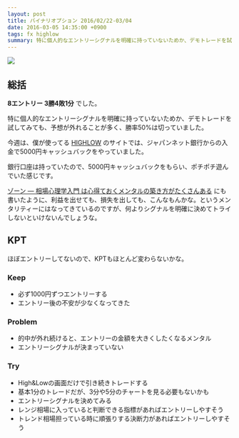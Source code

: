 ```yaml
---
layout: post
title: バイナリオプション 2016/02/22-03/04
date: 2016-03-05 14:35:00 +0900
tags: fx highlow
summary: 特に個人的なエントリーシグナルを明確に持っていないためか、デモトレードを試してみても、予想が外れることが多く、勝率50%は切っていました。今週は、僕が使ってるHIGHLOWのサイトでは、ジャパンネット銀行からの入金で5000円キャッシュバックをやっていました。銀行口座は持っていたので、5000円キャッシュバックをもらい、ポチポチ遊んでいた感じです。
---
```


![](https://skim.milk200.cc/20160305_highlow/2016-03-05_14_38_31.png)

## 総括

__8エントリー 3勝4敗1分__ でした。

特に個人的なエントリーシグナルを明確に持っていないためか、デモトレードを試してみても、予想が外れることが多く、勝率50%は切っていました。

今週は、僕が使ってる [HIGHLOW](https://jp.highlow.net/) のサイトでは、ジャパンネット銀行からの入金で5000円キャッシュバックをやっていました。

銀行口座は持っていたので、5000円キャッシュバックをもらい、ポチポチ遊んでいた感じです。

[ゾーン — 相場心理学入門 は心得ておくメンタルの築き方がたくさんある](http://blog.tanukiti1987.com/blog/2016/03/01/zone/) にも書いたように、利益を出せても、損失を出しても、こんなもんかな。というメンタリティーにはなってきているのですが、何よりシグナルを明確に決めてトライしないといけないんでしょうな。

## KPT

ほぼエントリーしてないので、KPTもほとんど変わらないかな。

### Keep

- 必ず1000円ずつエントリーする
- エントリー後の不安が少なくなってきた

### Problem

- 的中が外れ続けると、エントリーの金額を大きくしたくなるメンタル
- エントリーシグナルが決まっていない

### Try

- High&Lowの画面だけで引き続きトレードする
 - 基本1分のトレードだが、3分や5分のチャートを見る必要もないかも
- エントリーシグナルを決めてみる
 - レンジ相場に入っていると判断できる指標があればエントリーしやすそう
 - トレンド相場担っている時に順張りする決断力があればエントリーしやすそう
